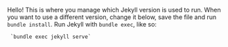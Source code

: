 Hello!
This is where you manage which Jekyll version is used to run.
 When you want to use a different version, change it below, save the
 file and run `bundle install`. Run Jekyll with `bundle exec`, like so:

     `bundle exec jekyll serve`
